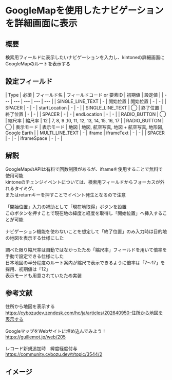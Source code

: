 # GoogleMapを使用したナビゲーションを詳細画面に表示
## 概要
検索用フィールドに表示したいナビゲーションを入力し、kintoneの詳細画面にGoogleMapのルートを表示する<br>

## 設定フィールド
| Type | 必須 | フィールド名 | フィールドコード or 要素ID | 初期値 | 設定値 |
| --- | --- | --- | --- | --- |
| SINGLE_LINE_TEXT | - | 開始位置 | 開始位置 | - | - |
| SPACER | - | - | startLocation | - | - |
| SINGLE_LINE_TEXT | ◯ | 終了位置 | 終了位置 | - | - |
| SPACER | - | - | endLocation | - | - |
| RADIO_BUTTON | ◯ | 縮尺率 | 縮尺率 | 12 | 7, 8, 9 ,10, 11, 12, 13, 14, 15, 16, 17 |
| RADIO_BUTTON | ◯ | 表示モード | 表示モード | 地図 | 地図, 航空写真, 地図 + 航空写真, 地形図, Google Earth |
| MULTI_LINE_TEXT | - | iframe | iframeText | - | - |
| SPACER | - | - | iframeSpace | - | - |

## 解説
GoogleMapのAPIは有料で回数制限があるが、iframeを使用することで無料で使用可能<br>
kintoneのチェンジイベントについては、検索用フィールドからフォーカスが外れるタイミグ、<br>
またはreturnキーを押すことでイベント発生となるので注意<br>
<br>
「開始位置」入力の補助として「現在地取得」ボタンを設置<br>
このボタンを押すことで現在地の緯度と経度を取得し「開始位置」へ挿入することが可能<br>
<br>
ナビゲーション機能を使わないことを想定して「終了位置」のみ入力時は目的地の地図を表示する仕様にした<br>
<br>
調べた限り縮尺率は自動ではなかったため「縮尺率」フィールドを用いて倍率を手動で設定できる仕様にした<br>
日本地図の半分程度のルート案内が縮尺で表示できるように倍率は「7〜17」を採用、初期値は「12」<br>
表示モードも用意されていたため実装<br>

## 参考文献
住所から地図を表示する<br>
https://cybozudev.zendesk.com/hc/ja/articles/202640950-住所から地図を表示する<br>
<br>
GoogleマップをWebサイトに埋め込んでみよう！<br>
https://guillemot.jp/web/205<br>
<br>
レコード新規追加時　緯度経度付与<br>
https://community.cybozu.dev/t/topic/3544/2<br>

## イメージ
